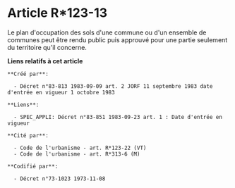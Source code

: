 # Article R*123-13

Le plan d'occupation des sols d'une commune ou d'un ensemble de communes peut être rendu public puis approuvé pour une partie
seulement du territoire qu'il concerne.

**Liens relatifs à cet article**

	**Créé par**:

	  - Décret n°83-813 1983-09-09 art. 2 JORF 11 septembre 1983 date d'entrée en vigueur 1 octobre 1983

	**Liens**:

	  - SPEC_APPLI: Décret n°83-851 1983-09-23 art. 1 : Date d'entrée en vigueur

	**Cité par**:

	  - Code de l'urbanisme - art. R*123-22 (VT)
	  - Code de l'urbanisme - art. R*313-6 (M)

	**Codifié par**:

	  - Décret n°73-1023 1973-11-08
